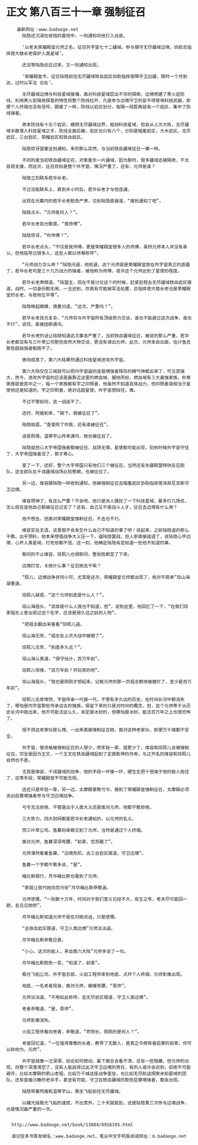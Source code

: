# 正文 第八百三十一章 强制征召
        最新网址：www.badaoge.net
          陆隐还沉浸在收钱的喜悦中，一则通知将他打入谷底。
      
          ‘以老夫荣耀殿堂元师之名，征召外宇宙七十二疆域，参与镇守无尽疆域边境，协助总指挥使大鼓长老保护人类星域’。
      
          还没等陆隐反应过来，又一则通知出现。
      
          ‘荣耀殿堂令，征召陆隐前往无尽疆域铁血岩区协助指挥使障守卫边疆，限时一个月到达，过时以军法 论处’。
      
          无尽疆域边境与科技星域接壤，面对科技星域层出不穷的探索，边境修建了黑火岩防线，利用黑火岩隔绝探查的特性将整个防线拉开，凡是参与边境守卫的皆不得使用科技武器，即便个人终端也没有信号，跟废了一样，防线以岩区划分，每隔一段距离就有一个岩区，集中了防线强者。
      
          原本防线有十五个岩区，横跨无尽疆域边界，抵挡科技星域，但自从上次大败，无尽疆域半数落入科技星域之手，防线全面后撤，岩区也只有六个，分别是暗凰岩区，大木岩区，无尽岩区，三台岩区，荣耀岩区和铁血岩区。
      
          陆隐惊讶望着这则通知，来的那么突然，与当初铁血疆域征召一模一样。
      
          不同的是当初铁血疆域征召，对象是东一片疆域，因为那时，很多疆域还被隔绝，不太容易支援，而这次，征召目标是整个外宇宙，情况严重了，还有，元师是谁？
      
          陆隐立刻联系若华长老。
      
          不过没能联系上，直到半小时后，若华长老才与他连通。
      
          出现在光幕内的若华长老脸色严肃，见到陆隐直接道，“接到通知了吧”。
      
          陆隐点头，“元师是何人？”。
      
          若华长老目光敬畏，“我师傅”。
      
          陆隐惊讶，“你师傅？”。
      
          若华长老点头，“不仅是我师傅，更是荣耀殿堂很多人的师傅，虽然元师本人并没有承认，但他指导过很多人，这些人都以师尊称呼”。
      
          “元师战力怎么样？”陆隐问道，他知道，这个元师就是荣耀殿堂放在外宇宙真正的底蕴了，若华长老可是三十几万战力的强者，被他称为师傅，或许这个元师达到了星使的程度。
      
          若华长老肃穆道，“陆盟主，现在不是讨论这个的时候，赶紧启程去无尽疆域铁血岩区报道，战时，一切身份都无用，一旦迟到，你真有可能被军法处置，总指挥使大鼓长老也是荣耀殿堂的长老，与我地位平等”。
      
          陆隐眯起眼睛，慎重问道，“这次，严重吗？”。
      
          若华长老目光复杂，“元师将与外宇宙所有顶级势力交谈，谁也不能避过这次战争，谁也不行”，说完，直接挂断通讯。
      
          若华长老的话让陆隐知道这次事态严重了，当初铁血疆域征召，被说的那么严重，若华长老都没有与三叶草公司那些庞然大物交谈，更没有请出元师，此次，元师亲自出面，估计鱼总那些超级强者都跑不了。
      
          猜测成真了，第六大陆果然通过科技星域进攻外宇宙。
      
          第六大陆仅仅三域就可以把内宇宙逼的连祖境强者残存的精气神都出来了，可见其强大，而今，进攻外宇宙的应该是最靠近这里的燃血域，据他所知，燃血域有三大最强家族，秋寒家族就是其中之一，每一个家族都有宇之印照者，他虽然不知道具体战力，但印照者就相当于星使他还是知道的，宇之印照者，绝对远超星使，外宇宙想挡住，难。
      
          不过不管如何，这一战逃不了。
      
          这时，阿盾到来，“殿下，我被征召了”。
      
          陆隐挑眉，“查查除了你我，还有谁被征召”。
      
          话音刚落，温蒂宇山传来通讯，她也被征召了。
      
          陆隐就担心大宇帝国强者都被征召，战场无情，星使都可能出现，别到时候外宇宙守住了，大宇帝国强者没了，那才寒心。
      
          查了一下，还好，整个大宇帝国只有他们三个被征召，当然还有东疆联盟特快反应部队，这支部队在千戎疆域战场比较惹眼，也被征召了。
      
          另一边，维容跟陆隐一样收到通知，他被强制征召去暗凰岩区协助指挥使泽菲尼亚斯守卫边境。
      
          维容愣神了，有这么严重？不会吧，他只是派人骚扰了一下科技星域，最多打几场仗，怎么现在连他自己都被征召过去了？还有，自己又不是战斗人才，征召去边境有什么用？
      
          他不想去，但面对荣耀殿堂强制征召，不去也不行。
      
          维容实在无语，这里面不会发生什么自己不知道的事了吧！说起来，之前陆隐退的那么干脆，出乎预料，他本来想借战争大义压一下，逼陆隐罢战，但人家直接就退了，说陆隐心怀边境，心怀人类星域，打死他都不信，这一刻，他确定陆隐肯定知道一些他不知道的事。
      
          郁闷的不止维容，琼熙儿也很郁闷，整张脸都苦了下来。
      
          边境打仗，关她什么事？征召她去干嘛？
      
          “熙儿，边境战争非同小可，尤其是这次，荣耀殿堂元师都出现了，绝对不简单”琼山海凝重道。
      
          琼熙儿疑惑，“这个元师到底是什么人？”。
      
          琼山海摇头，“具体是什么人我也不知道，但”，说到这里，他回忆了一下，“在我们琼家祖志上曾出现过这个名字，应该是很久远之前的人物”。
      
          “把祖志翻出来看看”琼熙儿道。
      
          琼山海无奈，“祖志在上次大战中被毁了”。
      
          琼熙儿无奈，“到底多久远？”。
      
          琼山海认真道，“保守估计，百万年前”。
      
          琼熙儿惊悚，“百万年前？开玩笑的吧”。
      
          琼山海摇头，“我也是刚刚才想起来，记载元师的那一页祖志都快被磨烂了，至少是百万年前”。
      
          琼熙儿毛骨悚然，宇宙传承一代接一代，不管有多久远的历史，在时间长河中都消失了，哪怕是内宇宙那些传承远古的强族，保留下来的只是对时间的概念，但，这个元师等于从历史长河中跳出来，他不可能活这么久，肯定是冰封的，但哪怕是冰封，能活百万年之上也很恐怖了。
      
          怪不得这老家伙那么拽，一出来直接强制征召她，面对这种老家伙，即便万千城都不安全。
      
          外宇宙，够资格被强制征召的人很少，而年轻一辈，就更少了，维容和琼熙儿会被强制征召，完全是因为王文，一个王文在铁血疆域起到了定鼎乾坤的作用，与之齐名的维容和琼熙儿自然也不差。
      
          尤其是维容，千戎疆域的战争，他的手段一环接一环，硬生生把十倍强于他的敌人拖住了，这等手段，荣耀殿堂不可能无视。
      
          这还只是年轻一辈，另一边，太摩殿掌教弓令，接到了荣耀殿堂强制征召，太摩殿必须派出启蒙境强者参与守卫边境战争。
      
          弓令无法拒绝，不管是出于人类大义还是面对元师，他都不敢拒绝。
      
          三大势力，四大财阀都是若华长老通知的，以元师的名义。
      
          而三叶草公司，鱼幕则亲眼见到了元师，当然是通过个人终端。
      
          面对元师，鱼幕深深弯腰，“前辈，您苏醒了”。
      
          元师漠然看着鱼幕，“边境危机，去三台岩区报道，守卫边境”。
      
          鱼幕一个字都不敢多说，“是”。
      
          梅比斯银行，月华梅比斯也看到了元师。
      
          “家祖让我代她向您问安”月华梅比斯恭敬道。
      
          元师感慨，“一别数十万年，时间对于我们意义已经不大，有生之年，老夫尽可能回一趟，去见见她吧”。
      
          月华梅比斯知道元师不是在对她说话，只是感慨。
      
          “去铁血岩区报道，守卫人类边境”元师淡淡道。
      
          月华梅比斯恭敬应是。
      
          “小心，这次的敌人，来自第六大陆”元师多说了一句。
      
          月华梅比斯脸色一变，“知道了，前辈”。
      
          极光飞船公司，外宇宙总部，火焰工程师来到地底，点开个人终端，元师影像出现。
      
          地底，一名老者现身，面对元师，缓缓弯腰，“恩师”。
      
          元师淡淡道，“不用如此称呼，去无尽岩区报道，守卫人类边境”。
      
          老者恭敬道，“是，恩师”。
      
          元师影像消失。
      
          火焰工程师看向老者，恭敬道，“奇院长，刚刚的是何人？”。
      
          老者回忆道，“一位值得尊敬的长者，教导了无数人，是真正令修炼者启蒙的前辈，你可以称他为，元师”。
      
          外宇宙就像一汪深潭，如论如何搅动，最下面总会看不清，总有一些隐藏，但元师的出现，将整个深潭清空了，没有人能逃得过此次守卫边境的责任，有的人或许会迟到，却绝不可能避开，比如太摩殿的箭山老祖，比如万千城这座战争堡垒，也比如无尽航运探索未知星域的团队，还有宙盾沉睡的老杀手，甚至有可能，守卫在铁血疆域的那些启蒙境强者，都会出现。
      
          陆隐带着阿盾和温蒂宇山，乘坐飞船前往无尽疆域。
      
          以耀光级极光飞船的速度，不出意外，二十天就能到，这是陆隐第三次参与边境战争，也是情况最严重的一次。
      
      
      http://www.badaoge.net/book/13084/8916195.html
      
      请记住本书首发域名：www.badaoge.net。笔尖中文手机版阅读网址：m.badaoge.net